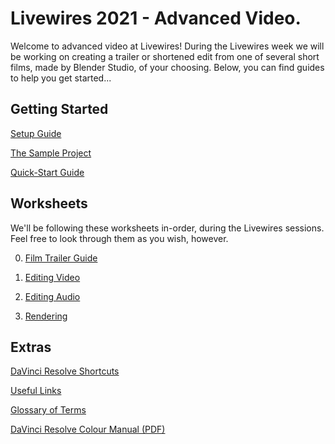 # Livewires 2021 - Advanced Video.

Welcome to advanced video at Livewires!
During the Livewires week we will be working on creating a trailer or shortened edit from one of several short films, made by Blender Studio, of your choosing. Below, you can find guides to help you get started...

## Getting Started
[Setup Guide](SetupGuide.md)

[The Sample Project](SampleProjectGuide.md)

[Quick-Start Guide](SampleProjectGuide.md#davinci-resolve-quick-start-guide)


## Worksheets

We'll be following these worksheets in-order, during the Livewires sessions. Feel free to look through them as you wish, however.

0. [Film Trailer Guide](worksheets/00-FilmTrailerGuide.md)

1. [Editing Video](worksheets/01-EditingVideo.md)

2. [Editing Audio](worksheets/02-EditingAudio.md)

3. [Rendering](worksheets/03-Rendering.md)


## Extras

[DaVinci Resolve Shortcuts](extras/KeyboardShortcuts.md)

[Useful Links](extras/UsefulLinks.md)

[Glossary of Terms](extras/glossary.md)

[DaVinci Resolve Colour Manual (PDF)](extras/DaVinciResolve-ColourManual.pdf)
